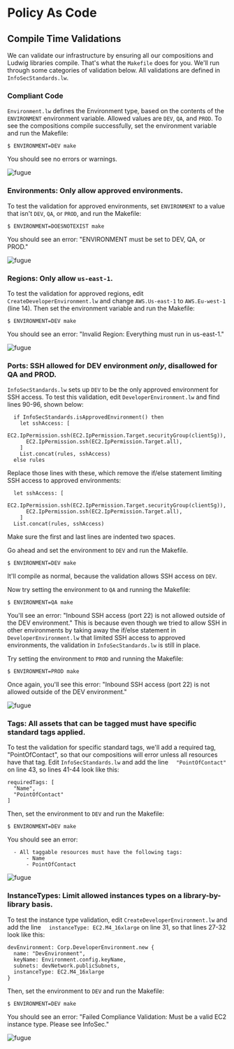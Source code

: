 # Policy As Code

## Compile Time Validations

We can validate our infrastructure by ensuring all our compositions and Ludwig libraries compile. That's what the `Makefile` does for you. We'll run through some categories of validation below. All validations are defined in `InfoSecStandards.lw`.

### Compliant Code

`Environment.lw` defines the Environment type, based on the contents of the `ENVIRONMENT` environment variable. Allowed values are `DEV`, `QA`, and `PROD`. To see the compositions compile successfully, set the environment variable and run the Makefile:

```
$ ENVIRONMENT=DEV make
```

You should see no errors or warnings.

![fugue](images/fugue-validate-compilation.gif)

### Environments: Only allow approved environments.

To test the validation for approved environments, set `ENVIRONMENT` to a value that isn't `DEV`, `QA`, or `PROD`, and run the Makefile:

```
$ ENVIRONMENT=DOESNOTEXIST make
```

You should see an error: "ENVIRONMENT must be set to DEV, QA, or PROD."

![fugue](images/fugue-validate-environment.gif)

### Regions: Only allow `us-east-1`.

To test the validation for approved regions, edit `CreateDeveloperEnvironment.lw` and change `AWS.Us-east-1` to `AWS.Eu-west-1` (line 14). Then set the environment variable and run the Makefile:

```
$ ENVIRONMENT=DEV make
```

You should see an error: "Invalid Region: Everything must run in us-east-1."

![fugue](images/fugue-validate-region.gif)

### Ports: SSH allowed for DEV environment *only*, disallowed for QA and PROD.

`InfoSecStandards.lw` sets up `DEV` to be the only approved environment for SSH access. To test this validation, edit `DeveloperEnvironment.lw` and find lines 90-96, shown below:

```
  if InfoSecStandards.isApprovedEnvironment() then
    let sshAccess: [
      EC2.IpPermission.ssh(EC2.IpPermission.Target.securityGroup(clientSg)),
      EC2.IpPermission.ssh(EC2.IpPermission.Target.all),
    ]
    List.concat(rules, sshAccess)
  else rules
```

Replace those lines with these, which remove the if/else statement limiting SSH access to approved environments:

```
  let sshAccess: [
      EC2.IpPermission.ssh(EC2.IpPermission.Target.securityGroup(clientSg)),
      EC2.IpPermission.ssh(EC2.IpPermission.Target.all),
    ]
  List.concat(rules, sshAccess)
```

Make sure the first and last lines are indented two spaces.

Go ahead and set the environment to `DEV` and run the Makefile.
 

```
$ ENVIRONMENT=DEV make
```

It'll compile as normal, because the validation allows SSH access on `DEV`.

Now try setting the environment to `QA` and running the Makefile:

```
$ ENVIRONMENT=QA make
```

You'll see an error: "Inbound SSH access (port 22) is not allowed outside of the DEV environment." This is because even though we tried to allow SSH in other environments by taking away the if/else statement in `DeveloperEnvironment.lw` that limited SSH access to approved environments, the validation in `InfoSecStandards.lw` is still in place.

Try setting the environment to `PROD` and running the Makefile:

```
$ ENVIRONMENT=PROD make
```

Once again, you'll see this error: "Inbound SSH access (port 22) is not allowed outside of the DEV environment."

![fugue](images/fugue-validate-ports.gif)

### Tags: All assets that can be tagged must have specific standard tags applied.

To test the validation for specific standard tags, we'll add a required tag, "PointOfContact", so that our compositions will error unless all resources have that tag. Edit `InfoSecStandards.lw` and add the line `  "PointOfContact"` on line 43, so lines 41-44 look like this:

```
requiredTags: [
  "Name",
  "PointOfContact"
]
```

Then, set the environment to `DEV` and run the Makefile:

```
$ ENVIRONMENT=DEV make
```

You should see an error:

```
  - All taggable resources must have the following tags:
      - Name
      - PointOfContact
```


![fugue](images/fugue-validate-tags.gif)

### InstanceTypes: Limit allowed instances types on a library-by-library basis.

To test the instance type validation, edit `CreateDeveloperEnvironment.lw` and add the line `  instanceType: EC2.M4_16xlarge` on line 31, so that lines 27-32 look like this:

```
devEnvironment: Corp.DeveloperEnvironment.new {
  name: "DevEnvironment",
  keyName: Environment.config.keyName,
  subnets: devNetwork.publicSubnets,
  instanceType: EC2.M4_16xlarge
}
```

Then, set the environment to `DEV` and run the Makefile:

```
$ ENVIRONMENT=DEV make
```

You should see an error: "Failed Compliance Validation: Must be a valid EC2 instance type. Please see InfoSec."

![fugue](images/fugue-validate-instancetype.gif)
